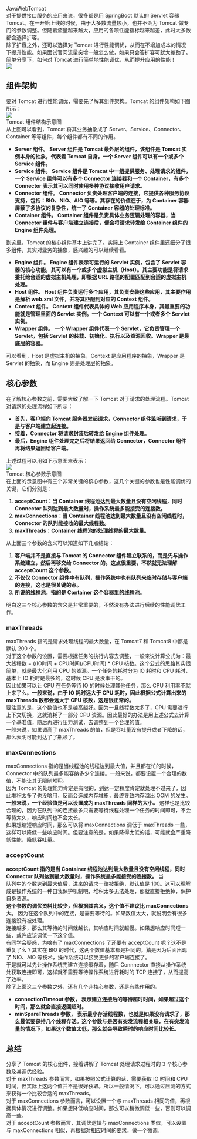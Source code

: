 JavaWebTomcat<br />对于提供接口服务的应用来说，很多都是用 SpringBoot 默认的 Servlet 容器 Tomcat。在一开始上线的时候，由于大多数流量较小，也并不会为 Tomcat 做专门的参数调整。但随着流量越来越大，应用的各项性能指标越来越差，此时大多数都会选择扩容。<br />除了扩容之外，还可以选择对 Tomcat 进行性能调优，从而在不增加成本的情况下提升性能。如果面试官问流量突增一般怎么做，如果只会答扩容可就太差劲了。<br />简单分享下，如何对 Tomcat 进行简单地性能调优，从而提升应用的性能！<br />![](https://cdn.nlark.com/yuque/0/2022/jpeg/396745/1658709225817-67af9d33-d1e3-4e22-b4c4-fee8f48ca8b5.jpeg)
<a name="yc1rS"></a>
## 组件架构
要对 Tomcat 进行性能调优，需要先了解其组件架构。Tomcat 的组件架构如下图所示：<br />![](https://cdn.nlark.com/yuque/0/2022/jpeg/396745/1658710677998-9ace42e3-82c2-4ff9-94f0-909f5114fd95.jpeg)<br />Tomcat 组件结构示意图<br />从上图可以看到，Tomcat 将其业务抽象成了 Server、Service、Connector、Container 等等组件，每个组件都有不同的作用。

- **Server 组件。 Server 组件是 Tomcat 最外层的组件，该组件是 Tomcat 实例本身的抽象，代表着 Tomcat 自身。一个 Server 组件可以有一个或多个 Service 组件。**
- **Service 组件。 Service 组件是 Tomcat 中一组提供服务、处理请求的组件，一个 Service 组件可以有多个 Connector 连接器和一个 Container，有多个 Connector 表示其可以同时使用多种协议接收用户请求。**
- **Connector 组件。 Connector 负责处理客户端的连接，它提供各种服务协议支持，包括：BIO、NIO、AIO 等等。其存在的价值在于，为 Container 容器屏蔽了多协议的复杂性，统一了 Container 容器的处理标准。**
- **Container 组件。 Container 组件是负责具体业务逻辑处理的容器，当 Connector 组件与客户端建立连接后，便会将请求转发给 Container 组件的 Engine 组件处理。**

到这里，Tomcat 的核心组件基本上讲完了。实际上 Container 组件里还细分了很多组件，其实对业务的抽象，感兴趣的可以继续看看。

- **Engine 组件。 Engine 组件表示可运行的 Servlet 实例，包含了 Servlet 容器的核心功能，其可以有一个或多个虚拟主机（Host）。其主要功能是将请求委托给合适的虚拟主机处理，即根据 URL 路径的配置匹配到合适的虚拟主机处理。**
- **Host 组件。 Host 组件负责运行多个应用，其负责安装这些应用，其主要作用是解析 web.xml 文件，并将其匹配到对应的 Context 组件。**
- **Context 组件。 Context 组件代表具体的 Web 应用程序本身，其最重要的功能就是管理里面的 Servlet 实例。一个 Context 可以有一个或者多个 Servlet 实例。**
- **Wrapper 组件。 一个 Wrapper 组件代表一个 Servlet，它负责管理一个 Servlet，包括 Servlet 的装载、初始化、执行以及资源回收。Wrapper 是最底层的容器。**

可以看到，Host 是虚拟主机的抽象，Context 是应用程序的抽象，Wrapper 是 Servlet 的抽象，而 Engine 则是处理层的抽象。
<a name="GDBBg"></a>
## 核心参数
在了解核心参数之前，需要大致了解一下 Tomcat 对于请求的处理流程。Tomcat 对请求的处理流程如下所示：

- **首先，客户端向 Tomcat 服务器发起请求，Connector 组件监听到请求，于是与客户端建立起连接。**
- **接着，Connector 将请求封装后转发给 Engine 组件处理。**
- **最后，Engine 组件处理完之后将结果返回给 Connector，Connector 组件再将结果返回给客户端。**

上述过程可以用如下示意图来表示：<br />![](https://cdn.nlark.com/yuque/0/2022/jpeg/396745/1658711357770-0ff36620-171f-4658-afb2-c1426c09d6f9.jpeg)<br />Tomcat 核心参数示意图<br />在上面的示意图中有三个非常关键的核心参数，这几个关键的参数也是性能调优的关键，它们分别是：

1. **acceptCount：当 Container 线程池达到最大数量且没有空闲线程，同时 Connector 队列达到最大数量时，操作系统最多能接受的连接数。**
2. **maxConnections：当 Container 线程池达到最大数量且没有空闲线程时，Connector 的队列能接收的最大线程数。**
3. **maxThreads：Container 线程池的处理线程的最大数量。**

从上面三个参数的含义可以知道如下几点结论：

1. **客户端并不是直接与 Tomcat 的 Connector 组件建立联系的，而是先与操作系统建立，然后再移交给 Connector 的。这点很重要，不然就无法理解 acceptCount 这个参数。**
2. **不仅仅 Connector 组件中有队列，操作系统中也有队列来临时存储与客户端的连接，这也是很关键的点。**
3. **所说的线程池，指的是 Container 这个容器里的线程池。**

明白这三个核心参数的含义是非常重要的，不然没有办法进行后续的性能调优工作。
<a name="JB2iu"></a>
### maxThreads
maxThreads 指的是请求处理线程的最大数量，在 Tomcat7 和 Tomcat8 中都是默认 200 个。<br />对于这个参数的设置，需要根据任务的执行内容去调整，一般来说计算公式为：最大线程数 = ((IO时间 + CPU时间)/CPU时间) * CPU 核数。这个公式的思路其实很简单，就是最大化利用 CPU 的资源。一个任务的耗时分为 IO 耗时和 CPU 耗时，基本上 IO 耗时是最多的，这时候 CPU 是没事干的。<br />因此如果可以让 CPU 在任务等待 IO 的时候处理其他任务，那么 CPU 利用率不就上来了么。**一般来说，由于 IO 耗时远大于 CPU 耗时，因此根据公式计算出来的 maxThreads 数都会远大于 CPU 核数，这是很正常的。**<br />要注意的是，这个数值也不是越高越好。因为一旦线程数太多了，CPU 需要进行上下文切换，这就消耗了一部分 CPU 资源。因此最好的办法是用上述公式去计算一个基准值，随后再进行压力测试，去调整到一个合理的值。<br />一般来说，如果调高了 maxThreads 的值，但是吞吐量没有提升或者下降的话，那么表明可能到达了了瓶颈了。
<a name="Pl5TZ"></a>
### maxConnections
maxConnections 指的是当线程池的线程达到最大值，并且都在忙的时候，Connector 中的队列最多能容纳多少个连接。一般来说，都要设置一个合理的数值，不能让其无限制堆积。<br />因为 Tomcat 的处理能力肯定是有限的，到达一定程度肯定就处理不过来了，因此堆积太多了也没啥用，反而会造成内存堆积，最终导致内存溢出 OOM 的发生。<br />**一般来说，一个经验值是可以设置成为 maxThreads 同样的大小。** 这样也是比较合理的，因为在队列中的连接最多只需要等待线程处理一个任务的时间即可，不会等待太久，响应时间也不会太长。<br />如果想缩短响应时间，那么可以将 maxConnections 调低于 maxThreads 一些，这样可以降低一些响应时间。但要注意的是，如果降得太低的话，可能就会严重降低性能，降低吞吐量。
<a name="iBzkg"></a>
### acceptCount
**acceptCount 指的是当 Container 线程池达到最大数量且没有空闲线程，同时 Connector 队列达到最大数量时，操作系统最多能接受的连接数。** 当<br />队列中的个数达到最大值后，进来的请求一律被拒绝，默认值是 100。这可以理解成是操作系统的一种自我保护机制吧，堆积太多无法处理，那就直接拒绝掉，保护自身资源。<br />**这个参数的调优资料比较少，但根据其含义，这个值不建议比 maxConnections 大。** 因为在这个队列中的连接，是需要等待的。如果数值太大，就说明会有很多连接没有被处理。<br />连接越多，那么其等待的时间就越长，其响应时间就越慢。如果想响应时间短一些，或许应该调低一下这个值。<br />有同学会疑惑，为啥有了 maxConnections 了还要有 acceptCount 呢？这不是重复了么？其实在 BIO 的时代，这两个数值基本都是相同的。猜是因为后面出现了 NIO、AIO 等技术，操作系统可以接受更多的客户端连接了。<br />于是就可以先让操作系统先建立连接缓存着，随后 Connnector 直接从操作系统处获取连接即可，这样就不需要等待操作系统进行耗时的 TCP 连接了，从而提高了效率。<br />除了上面这三个参数之外，还有几个非核心参数，还是有些作用的。

- **connectionTimeout 参数， 表示建立连接后的等待超时时间，如果超过这个时间，那么就会直接返回超时。**
- **minSpareThreads 参数， 表示最小存活线程数，也就是如果没有请求了，那么最低要保持几个线程存活。这个参数与是否有突发流程相关联，在有突发流量的情况下，如果这个数值太低，那么就会导致瞬时的响应时间比较长。**
<a name="SZIjK"></a>
## 总结
分享了 Tomcat 的核心组件，接着讲解了 Tomcat 处理请求过程时的 3 个核心参数及其调优经验。<br />对于 maxThreads 参数而言，如果按照公式计算的话，需要获取 IO 时间和 CPU 时间，但实际上这两个值并不是很好获取。所以一般情况下，可以通过压测的方式来获得一个比较合适的 maxThreads。<br />对于 maxConnections 参数而言，可以设置一个与 maxThreads 相同的值，再根据具体情况进行调整。如果想降低响应时间，那么可以稍微调低一些，否则可以调高一些。<br />对于 acceptCount 参数而言，其调优逻辑与 maxConnections 类似，可以设置与 maxConnections 相似，再根据对相应时间的要求，做一个微调。
